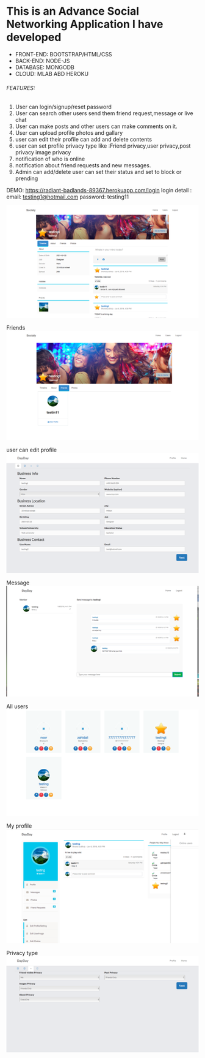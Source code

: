 # This is an Advance Social Networking Application I have developed 


- FRONT-END: BOOTSTRAP/HTML/CSS
- BACK-END: NODE-JS
- DATABASE: MONGODB
- CLOUD: MLAB ABD HEROKU

###### FEATURES: 
1. User can login/signup/reset password
2. User can search other users send them friend request,message or live chat
3. User can make posts and other users can make comments on it.
4. User can upload profile photos and gallary
5. user can edit their profile can add and delete contents
6. user can set profile privacy type like :Friend privacy,user privacy,post privacy image privacy
7. notification of who is online 
8. notification about friend requests and new messages.
9. Admin can add/delete user can set their status and set to block or prending
 
 DEMO: 
 https://radiant-badlands-89367.herokuapp.com/login
 login detail : email: testing1@hotmail.com
                password: testing11
 
 ![alt text]( https://github.com/noorboeing777/Social-Network-App-NodeJs-/blob/master/shot/s4.png)
 
 Friends
 ![alt text]( https://github.com/noorboeing777/Social-Network-App-NodeJs-/blob/master/shot/s5.png)
 
 user can edit profile
 ![alt text]( https://github.com/noorboeing777/Social-Network-App-NodeJs-/blob/master/shot/s6.png)
 
 Message  
 ![alt text]( https://github.com/noorboeing777/Social-Network-App-NodeJs-/blob/master/shot/s7.png)
 
 All users
 ![alt text]( https://github.com/noorboeing777/Social-Network-App-NodeJs-/blob/master/shot/s8.png)
 
 My profile
 ![alt text]( https://github.com/noorboeing777/Social-Network-App-NodeJs-/blob/master/shot/s9.png)
 
 Privacy type
 ![alt text]( https://github.com/noorboeing777/Social-Network-App-NodeJs-/blob/master/shot/s10.png)



